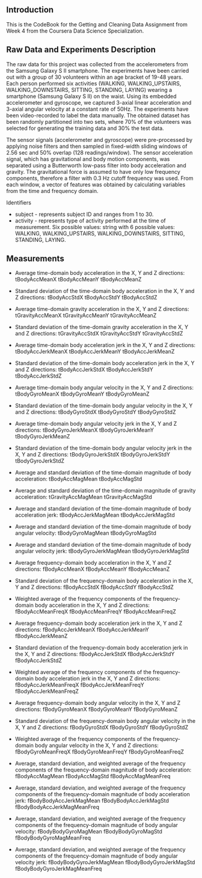 ## Introduction

This is the CodeBook for the Getting and Cleaning Data Assignment from Week 4 from the Coursera Data Science Specialization.

## Raw Data and Experiments Description

The raw data for this project was collected from the accelerometers from the Samsung Galaxy S II smartphone. The experiments have been carried out with a group of 30 volunteers within an age bracket of 19-48 years. Each person performed six activities (WALKING, WALKING_UPSTAIRS, WALKING_DOWNSTAIRS, SITTING, STANDING, LAYING) wearing a smartphone (Samsung Galaxy S II) on the waist. Using its embedded accelerometer and gyroscope, we captured 3-axial linear acceleration and 3-axial angular velocity at a constant rate of 50Hz. The experiments have been video-recorded to label the data manually. The obtained dataset has been randomly partitioned into two sets, where 70% of the volunteers was selected for generating the training data and 30% the test data.

The sensor signals (accelerometer and gyroscope) were pre-processed by applying noise filters and then sampled in fixed-width sliding windows of 2.56 sec and 50% overlap (128 readings/window). The sensor acceleration signal, which has gravitational and body motion components, was separated using a Butterworth low-pass filter into body acceleration and gravity. The gravitational force is assumed to have only low frequency components, therefore a filter with 0.3 Hz cutoff frequency was used. From each window, a vector of features was obtained by calculating variables from the time and frequency domain.

Identifiers

* subject - represents subject ID and ranges from 1 to 30.
* activity - represents type of activity performed at the time of measurement. Six possible values: string with 6 possible values: WALKING, WALKING_UPSTAIRS, WALKING_DOWNSTAIRS, SITTING, STANDING, LAYING.

## Measurements

* Average time-domain body acceleration in the X, Y and Z directions:
tBodyAccMeanX
tBodyAccMeanY
tBodyAccMeanZ

* Standard deviation of the time-domain body acceleration in the X, Y and Z directions:
tBodyAccStdX
tBodyAccStdY
tBodyAccStdZ

* Average time-domain gravity acceleration in the X, Y and Z directions:
tGravityAccMeanX
tGravityAccMeanY
tGravityAccMeanZ

* Standard deviation of the time-domain gravity acceleration in the X, Y and Z directions:
tGravityAccStdX
tGravityAccStdY
tGravityAccStdZ

* Average time-domain body acceleration jerk in the X, Y and Z directions:
tBodyAccJerkMeanX
tBodyAccJerkMeanY
tBodyAccJerkMeanZ

* Standard deviation of the time-domain body acceleration jerk in the X, Y and Z directions:
tBodyAccJerkStdX
tBodyAccJerkStdY
tBodyAccJerkStdZ

* Average time-domain body angular velocity in the X, Y and Z directions:
tBodyGyroMeanX
tBodyGyroMeanY
tBodyGyroMeanZ

* Standard deviation of the time-domain body angular velocity in the X, Y and Z directions:
tBodyGyroStdX
tBodyGyroStdY
tBodyGyroStdZ

* Average time-domain body angular velocity jerk in the X, Y and Z directions:
tBodyGyroJerkMeanX
tBodyGyroJerkMeanY
tBodyGyroJerkMeanZ

* Standard deviation of the time-domain body angular velocity jerk in the X, Y and Z directions:
tBodyGyroJerkStdX
tBodyGyroJerkStdY
tBodyGyroJerkStdZ

* Average and standard deviation of the time-domain magnitude of body acceleration:
tBodyAccMagMean
tBodyAccMagStd

* Average and standard deviation of the time-domain magnitude of gravity acceleration:
tGravityAccMagMean
tGravityAccMagStd

* Average and standard deviation of the time-domain magnitude of body acceleration jerk:
tBodyAccJerkMagMean
tBodyAccJerkMagStd

* Average and standard deviation of the time-domain magnitude of body angular velocity:
tBodyGyroMagMean
tBodyGyroMagStd

* Average and standard deviation of the time-domain magnitude of body angular velocity jerk:
tBodyGyroJerkMagMean
tBodyGyroJerkMagStd

* Average frequency-domain body acceleration in the X, Y and Z directions:
fBodyAccMeanX
fBodyAccMeanY
fBodyAccMeanZ

* Standard deviation of the frequency-domain body acceleration in the X, Y and Z directions:
fBodyAccStdX
fBodyAccStdY
fBodyAccStdZ

* Weighted average of the frequency components of the frequency-domain body acceleration in the X, Y and Z directions:
fBodyAccMeanFreqX
fBodyAccMeanFreqY
fBodyAccMeanFreqZ

* Average frequency-domain body acceleration jerk in the X, Y and Z directions:
fBodyAccJerkMeanX
fBodyAccJerkMeanY
fBodyAccJerkMeanZ

* Standard deviation of the frequency-domain body acceleration jerk in the X, Y and Z directions:
fBodyAccJerkStdX
fBodyAccJerkStdY
fBodyAccJerkStdZ

* Weighted average of the frequency components of the frequency-domain body acceleration jerk in the X, Y and Z directions:
fBodyAccJerkMeanFreqX
fBodyAccJerkMeanFreqY
fBodyAccJerkMeanFreqZ

* Average frequency-domain body angular velocity in the X, Y and Z directions:
fBodyGyroMeanX
fBodyGyroMeanY
fBodyGyroMeanZ

* Standard deviation of the frequency-domain body angular velocity in the X, Y and Z directions:
fBodyGyroStdX
fBodyGyroStdY
fBodyGyroStdZ

* Weighted average of the frequency components of the frequency-domain body angular velocity in the X, Y and Z directions:
fBodyGyroMeanFreqX
fBodyGyroMeanFreqY
fBodyGyroMeanFreqZ

* Average, standard deviation, and weighted average of the frequency components of the frequency-domain magnitude of body acceleration:
fBodyAccMagMean
fBodyAccMagStd
fBodyAccMagMeanFreq

* Average, standard deviation, and weighted average of the frequency components of the frequency-domain magnitude of body acceleration jerk:
fBodyBodyAccJerkMagMean
fBodyBodyAccJerkMagStd
fBodyBodyAccJerkMagMeanFreq

* Average, standard deviation, and weighted average of the frequency components of the frequency-domain magnitude of body angular velocity:
fBodyBodyGyroMagMean
fBodyBodyGyroMagStd
fBodyBodyGyroMagMeanFreq

* Average, standard deviation, and weighted average of the frequency components of the frequency-domain magnitude of body angular velocity jerk:
fBodyBodyGyroJerkMagMean
fBodyBodyGyroJerkMagStd
fBodyBodyGyroJerkMagMeanFreq



